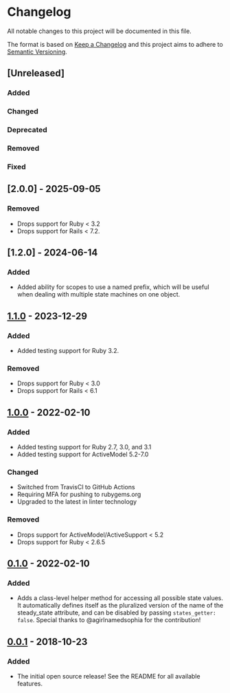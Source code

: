 # Changelog
All notable changes to this project will be documented in this file.

The format is based on [Keep a Changelog](http://keepachangelog.com/en/1.0.0/)
and this project aims to adhere to [Semantic Versioning](http://semver.org/spec/v2.0.0.html).

## [Unreleased]
### Added <!-- for new features. -->
### Changed <!-- for changes in existing functionality. -->
### Deprecated <!-- for soon-to-be removed features. -->
### Removed <!-- for now removed features. -->
### Fixed <!-- for any bug fixes. -->

## [2.0.0] - 2025-09-05
### Removed
- Drops support for Ruby < 3.2
- Drops support for Rails < 7.2.

## [1.2.0] - 2024-06-14
### Added
- Added ability for scopes to use a named prefix, which will be useful when
  dealing with multiple state machines on one object.

## [1.1.0] - 2023-12-29
### Added
- Added testing support for Ruby 3.2.
### Removed
- Drops support for Ruby < 3.0
- Drops support for Rails < 6.1

## [1.0.0] - 2022-02-10
### Added
- Added testing support for Ruby 2.7, 3.0, and 3.1
- Added testing support for ActiveModel 5.2-7.0
### Changed
- Switched from TravisCI to GitHub Actions
- Requiring MFA for pushing to rubygems.org
- Upgraded to the latest in linter technology
### Removed
- Drops support for ActiveModel/ActiveSupport < 5.2
- Drops support for Ruby < 2.6.5

## [0.1.0] - 2022-02-10
### Added
- Adds a class-level helper method for accessing all possible state values. It
  automatically defines itself as the pluralized version of the name of the
  steady_state attribute, and can be disabled by passing `states_getter:
  false`. Special thanks to @agirlnamedsophia for the contribution!

## [0.0.1] - 2018-10-23
### Added
- The initial open source release! See the README for all available features.

[1.1.0]: https://github.com/betterment/uncruft/compare/v1.0.0...v1.1.0
[1.0.0]: https://github.com/betterment/uncruft/compare/v0.1.0...v1.0.0
[0.1.0]: https://github.com/betterment/uncruft/compare/v0.0.1...v0.1.0
[0.0.1]: https://github.com/betterment/uncruft/releases/tag/v0.0.1
